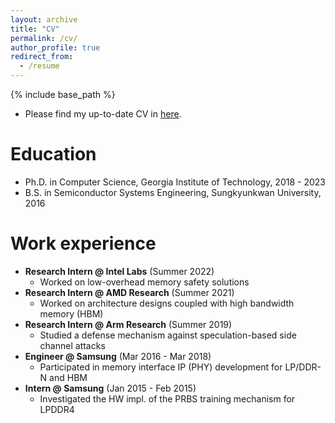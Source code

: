 ```yaml
---
layout: archive
title: "CV"
permalink: /cv/
author_profile: true
redirect_from:
  - /resume
---
```


{% include base_path %}

* Please find my up-to-date CV in <a href='https://docs.google.com/document/d/1PobYBCIAmfHD9pCTQx-I8dvcR1XciXC1jMvgqF-t--g/edit?usp=sharing'>here</a>.

Education
======
* Ph.D. in Computer Science, Georgia Institute of Technology, 2018 - 2023
* B.S. in Semiconductor Systems Engineering, Sungkyunkwan University, 2016

Work experience
======
* <b>Research Intern @ Intel Labs</b> (Summer 2022) 
	* Worked on low-overhead memory safety solutions
* <b>Research Intern @ AMD Research</b> (Summer 2021)
	* Worked on architecture designs coupled with high bandwidth memory (HBM)
* <b>Research Intern @ Arm Research</b> (Summer 2019)
	* Studied a defense mechanism against speculation-based side channel attacks
* <b>Engineer @ Samsung</b> (Mar 2016 - Mar 2018)
	* Participated in memory interface IP (PHY) development for LP/DDR-N and HBM
* <b>Intern @ Samsung</b> (Jan 2015 - Feb 2015)
	* Investigated the HW impl. of the PRBS training mechanism for LPDDR4

